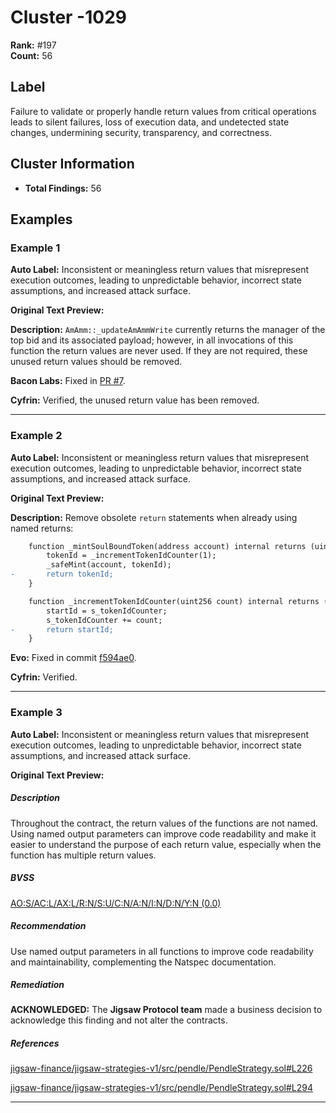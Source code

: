 # Cluster -1029

**Rank:** #197  
**Count:** 56  

## Label
Failure to validate or properly handle return values from critical operations leads to silent failures, loss of execution data, and undetected state changes, undermining security, transparency, and correctness.

## Cluster Information
- **Total Findings:** 56

## Examples

### Example 1

**Auto Label:** Inconsistent or meaningless return values that misrepresent execution outcomes, leading to unpredictable behavior, incorrect state assumptions, and increased attack surface.  

**Original Text Preview:**

**Description:** `AmAmm::_updateAmAmmWrite` currently returns the manager of the top bid and its associated payload; however, in all invocations of this function the return values are never used. If they are not required, these unused return values should be removed.

**Bacon Labs:** Fixed in [PR \#7](https://github.com/Bunniapp/biddog/pull/7).

**Cyfrin:** Verified, the unused return value has been removed.

---
### Example 2

**Auto Label:** Inconsistent or meaningless return values that misrepresent execution outcomes, leading to unpredictable behavior, incorrect state assumptions, and increased attack surface.  

**Original Text Preview:**

**Description:** Remove obsolete `return` statements when already using named returns:
```diff
    function _mintSoulBoundToken(address account) internal returns (uint256 tokenId) {
        tokenId = _incrementTokenIdCounter(1);
        _safeMint(account, tokenId);
-       return tokenId;
    }

    function _incrementTokenIdCounter(uint256 count) internal returns (uint256 startId) {
        startId = s_tokenIdCounter;
        s_tokenIdCounter += count;
-       return startId;
    }
```

**Evo:**
Fixed in commit [f594ae0](https://github.com/contractlevel/sbt/commit/f594ae004d4afc80f19e17c0f61d50caa00a4811).

**Cyfrin:** Verified.

---
### Example 3

**Auto Label:** Inconsistent or meaningless return values that misrepresent execution outcomes, leading to unpredictable behavior, incorrect state assumptions, and increased attack surface.  

**Original Text Preview:**

##### Description

Throughout the contract, the return values of the functions are not named. Using named output parameters can improve code readability and make it easier to understand the purpose of each return value, especially when the function has multiple return values.

##### BVSS

[AO:S/AC:L/AX:L/R:N/S:U/C:N/A:N/I:N/D:N/Y:N (0.0)](/bvss?q=AO:S/AC:L/AX:L/R:N/S:U/C:N/A:N/I:N/D:N/Y:N)

##### Recommendation

Use named output parameters in all functions to improve code readability and maintainability, complementing the Natspec documentation.

##### Remediation

**ACKNOWLEDGED:** The **Jigsaw Protocol team** made a business decision to acknowledge this finding and not alter the contracts.

##### References

[jigsaw-finance/jigsaw-strategies-v1/src/pendle/PendleStrategy.sol#L226](https://github.com/jigsaw-finance/jigsaw-strategies-v1/blob/9ecef78ef8cb421640c0b3bb449b3fa43ce35f5a/src/pendle/PendleStrategy.sol#L226)

[jigsaw-finance/jigsaw-strategies-v1/src/pendle/PendleStrategy.sol#L294](https://github.com/jigsaw-finance/jigsaw-strategies-v1/blob/9ecef78ef8cb421640c0b3bb449b3fa43ce35f5a/src/pendle/PendleStrategy.sol#L294)

---
